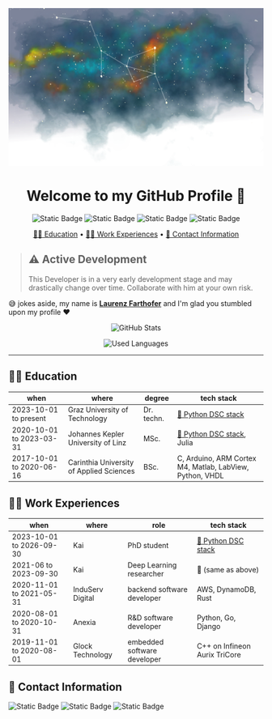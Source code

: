 ![banner image of stars](https://github.com/LaurenzBeck/LaurenzBeck/blob/main/stars-header.svg)

<h1 align="center">
    Welcome to my GitHub Profile 👋
</h1>

<p align="center">
    <img alt="Static Badge" src="https://img.shields.io/badge/%F0%9F%A7%91%E2%80%8D%F0%9F%8E%93%20PhD-student-yellow">
    <img alt="Static Badge" src="https://img.shields.io/badge/%F0%9F%A6%80%20aspiring-rustacean-red">
    <img alt="Static Badge" src="https://img.shields.io/badge/%F0%9F%90%8D%20senior-pythonista-green">
    <img alt="Static Badge" src="https://img.shields.io/badge/%F0%9F%8E%AE%20hopeless-game%20developer-purple">
</p>

<p align="center">
  <a href="https://github.com/LaurenzBeck#-education">🧑‍🏫 Education</a> •
  <a href="https://github.com/LaurenzBeck#-work-experiences">🧑‍💻 Work Experiences</a> •
  <a href="https://github.com/LaurenzBeck#-contact-information">📧 Contact Information</a>
</p>

> ## ⚠️ Active Development
> This Developer is in a very early development stage and may drastically change over time. Collaborate with him at your own risk.

😅 jokes aside, my name is [**Laurenz Farthofer**](https://orcid.org/0000-0003-1477-1327) and I'm glad you stumbled upon my profile ❤️

<p align="center">
  <img alt="GitHub Stats" src="https://github-readme-stats.vercel.app/api?username=laurenzbeck&show_icons=true&theme=ambient_gradient">
</p>

<p align="center">
  <img alt="Used Languages" src="https://github-readme-stats.vercel.app/api/top-langs/?username=laurenzbeck&layout=donut-vertical&hide=jupyter%20notebook,html">
</p>

---

## 🧑‍🏫 Education

| when                     | where                                    | degree     | tech stack                                                                                |
| ------------------------ | ---------------------------------------- | ---------- | ----------------------------------------------------------------------------------------- |
| 2023-10-01 to present    | Graz University of Technology            | Dr. techn. | [🐍 Python DSC stack](https://github.com/stars/LaurenzBeck/lists/python-dsc-stack)        |
| 2020-10-01 to 2023-03-31 | Johannes Kepler University of Linz       | MSc.       | [🐍 Python DSC stack](https://github.com/stars/LaurenzBeck/lists/python-dsc-stack), Julia |
| 2017-10-01 to 2020-06-16 | Carinthia University of Applied Sciences | BSc.       | C, Arduino, ARM Cortex M4, Matlab, LabView, Python, VHDL                                  |

## 🧑‍💻 Work Experiences

| when                     | where            | role                        | tech stack                                                                          |
| ------------------------ | ---------------- | --------------------------- | ----------------------------------------------------------------------------------- |
| 2023-10-01 to 2026-09-30 | Kai              | PhD student                 | [🐍 Python DSC stack](https://github.com/stars/LaurenzBeck/lists/python-dsc-stack) |
| 2021-06 to 2023-09-30    | Kai              | Deep Learning researcher    | 🤫 (same as above)                                                                 |
| 2020-11-01 to 2021-05-31 | InduServ Digital | backend software developer  | AWS, DynamoDB, Rust                                                                 |
| 2020-08-01 to 2020-10-31 | Anexia           | R&D software developer      | Python, Go, Django                                                                  |
| 2019-11-01 to 2020-08-01 | Glock Technology | embedded software developer | C++ on Infineon Aurix TriCore                                                       |

## 📧 Contact Information

<img alt="Static Badge" src="https://img.shields.io/badge/orcid-0000000314771327-green?logo=orcid&link=https%3A%2F%2Forcid.org%2F0000-0003-1477-1327">
<img alt="Static Badge" src="https://img.shields.io/badge/Linkedin-Laurenz%20Farthofer-blue?logo=linkedin&link=https%3A%2F%2Fwww.linkedin.com%2Fin%2Flaurenz-farthofer-50156b219%2F">
<img alt="Static Badge" src="https://img.shields.io/badge/email-laurenz%40hey.com-blue?logo=hey&link=mailto%3Alaurenz%40hey.com">
